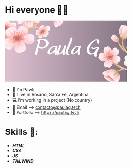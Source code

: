 # Hi everyone 👋🏻

<img src="./img/Paula G.png" alt="Paula G logo" style="max-width:100%; overflow-clip-margin: content-box;
    overflow: clip;">

- 🌺 I’m Pawli
- 📍 I live in Rosario, Santa Fe, Argentina
- 💻 I'm working in a project (No country)
- 💌 Email --> contacto@paulag.tech
- 🦋 Portfolio --> https://paulag.tech

# Skills 🦖:

- <b><i>HTML</i></b>
- <b><i>CSS</i></b>
- <b><i>JS</i></b>
- <b><i>TAILWIND</i></b>
